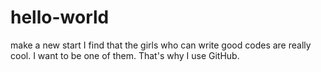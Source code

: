 # hello-world
make a new start
I find that the girls who can write good codes are really cool. I want to be one of them. That's why I use GitHub.
